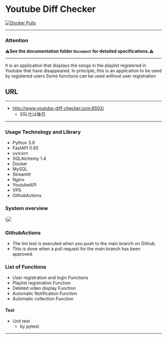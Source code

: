 # Youtube Diff Checker

<!-- [![LICENSE](https://img.shields.io/github/license/maro114510/Production_WebApp.svg?style=flat-square)](https://github.com/maro114510/Production_WebApp/blob/main/LICENSE)-->

[![Docker Pulls](https://img.shields.io/docker/pulls/stelzen/youtube.svg?style=flat-square&logo=docker)](https://hub.docker.com/r/stelzen/youtube)
<!-- [![Build Status](https://img.shields.io/github/workflow/status/maro114510/Production_WebApp/Build?logo=github&style=flat-square)](https://github.com/maro114510/Production_WebApp/actions) -->

---

### Attention

**⚠See the documentation folder `Document` for detailed specifications.⚠**

---

It is an application that displays the songs in the playlist registered in Youtube that have disappeared.
In principle, this is an application to be used by registered users
Some functions can be used without user registration

## URL

---

* http://www.youtube-diff-checker.com:8503/
  * SSL化は後日

---

<!-- ### Usage

| Img | Usage |
| :---: | :---: |
| <img src="src/st_server/public/streamlit1/img/sample2.png" width="500"> | home |
|  <img src="src/st_server/public/streamlit1/img/sample1.png" width="500"> | User login |
|  <img src="src/st_server/public/streamlit1/img/sample3.png" width="500"> | User register |
|  <img src="src/st_server/public/streamlit1/img/sample4.png" width="500"> | Your Playlist Info | -->

### Usage Technology and Library

* Python 3.9
* FastAPI 0.85
* uvicorn
* SQLAlchemy 1.4
* Docker
* MySQL
* Streamlit
* Nginx
* YoutubeAPI
* VPS
* GithubActions

### System overview

!![](https://storage.googleapis.com/zenn-user-upload/84bf99affa2c-20230114.png)

### GithubActions

* The lint test is executed when you push to the main branch on Github.
* This is done when a pull request for the main branch has been approved.

### List of Functions

* User registration and login Functions
* Playlist registration Function
* Deleted video display Function
* Automatic Notification Function
* Automatic collection Function

#### Test

* Unit test
  * by pytest

---
